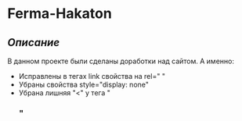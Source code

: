# Ferma-Hakaton

## _Описание_
В данном проекте были сделаны доработки над сайтом.
А именно:
- Исправлены в тегах link свойства на rel=" "
- Убраны свойства style="display: none"
- Убрана лишняя "<" у тега "<h3>"